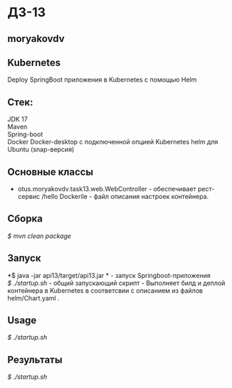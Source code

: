 # ДЗ-13
## moryakovdv

## Kubernetes 
Deploy SpringBoot приложения в Kubernetes с помощью Helm

## Стек:
JDK 17  
Maven  
Spring-boot    
Docker
Docker-desktop c подключенной опцией Kubernetes
helm для Ubuntu (snap-версия)
## Основные классы

- otus.moryakovdv.task13.web.WebController - обеспечивает рест-сервис /hello
Dockerile - файл описания настроек контейнера.  
## Сборка
*$ mvn clean package*

## Запуск
*$ java -jar api13/target/api13.jar * - запуск Springboot-приложения  
*$ ./startup.sh* - общий запускающий скрипт  - Выполняет билд и деплой контейнера в Kubernetes в соответсвии с описанием из файлов helm/Chart.yaml .  

## Usage
*$ ./startup.sh*

## Результаты 
*$ ./startup.sh*






























